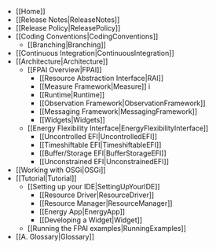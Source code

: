 - [[Home]]
- [[Release Notes|ReleaseNotes]]
- [[Release Policy|ReleasePolicy]]
- [[Coding Conventions|CodingConventions]]
  - [[Branching|Branching]]
- [[Continuous Integration|ContinuousIntegration]]
- [[Architecture|Architecture]]
  - [[FPAI Overview|FPAI]]
    - [[Resource Abstraction Interface|RAI]]
    - [[Measure Framework|Measure]]	i
    - [[Runtime|Runtime]]
    - [[Observation Framework|ObservationFramework]]
    - [[Messaging Framework|MessagingFramework]]
    - [[Widgets|Widgets]]
  - [[Energy Flexibility Interface|EnergyFlexibilityInterface]]
    - [[Uncontrolled EFI|UncontrolledEFI]]
    - [[Timeshiftable EFI|TimeshiftableEFI]]
    - [[Buffer/Storage EFI|BufferStorageEFI]]
    - [[Unconstrained EFI|UnconstrainedEFI]]
- [[Working with OSGi|OSGi]]
- [[Tutorial|Tutorial]]
  - [[Setting up your IDE|SettingUpYourIDE]]
	- [[Resource Driver|ResourceDriver]]
	- [[Resource Manager|ResourceManager]]
	- [[Energy App|EnergyApp]]
	- [[Developing a Widget|Widget]]
  - [[Running the FPAI examples|RunningExamples]]
- [[A. Glossary|Glossary]]